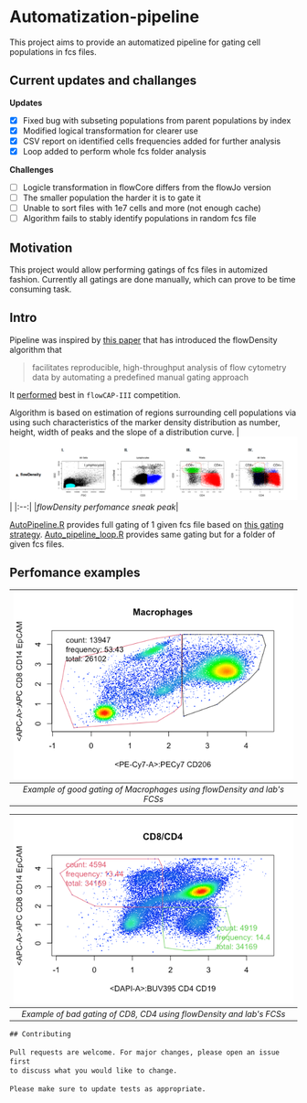 # Automatization-pipeline

This project aims to provide an automatized pipeline for gating cell populations
in fcs files. 
## Current updates and challanges 

__Updates__
- [x] Fixed bug with subseting populations from parent populations by index
- [x] Modified logical transformation for clearer use
- [x] CSV report on identified cells frequencies added for further analysis
- [x] Loop added to perform whole fcs folder analysis

__Challenges__
- [ ] Logicle transformation in flowCore differs from the flowJo version
- [ ] The smaller population the harder it is to gate it
- [ ] Unable to sort files with 1e7 cells and more (not enough cache)
- [ ] Algorithm fails to stably identify populations in random fcs file

## Motivation 
This project would allow performing gatings of fcs files in automized fashion. Currently all gatings are done manually, which can prove to be time consuming task.
## Intro

Pipeline was inspired by  [this paper](https://pubmed.ncbi.nlm.nih.gov/25378466/)
that has introduced the flowDensity algorithm that 
> facilitates reproducible, high-throughput analysis of flow cytometry data by automating a predefined manual gating approach

It [performed](./Papers%20and%20refs/Brinkman_20170520%20ATS%20PG%20copy.pdf) best in `flowCAP-III` competition.


Algorithm is based on estimation of regions surrounding cell populations via
using such characteristics of the marker density distribution as number, height,
width of peaks and the slope of a distribution curve. 
|![Paper perfomance of flowDensity](./Papers%20and%20refs/Screen%20Shot%202023-01-09%20at%201.56.02%20PM.png?raw=true)|
|:--:|
|*flowDensity perfomance sneak peak*|

[AutoPipeline.R](./AutoPipeline.R) provides full gating of 1 given fcs file 
based on [this gating strategy](./Papers%20and%20refs/20220627%20PASC%20BAL%20flow.pdf).
[Auto_pipeline_loop.R](./Auto_pipeline_loop.R) provides
same gating but for a folder of given fcs files.

## Perfomance examples
|![good_gating_example.bmp](./Papers%20and%20refs/good_gating_example.bmp?raw=true "flowDensity perfomance sneak peak")|
|:--:|
|*Example of good gating of Macrophages using flowDensity and lab's FCSs*|

|![bad_example.bmp](./Papers%20and%20refs/bad_example.bmp?raw=true "flowDensity perfomance sneak peak")|
|:--:|
|*Example of bad gating of CD8, CD4 using flowDensity and lab's FCSs*|

```
## Contributing

Pull requests are welcome. For major changes, please open an issue first
to discuss what you would like to change.

Please make sure to update tests as appropriate.
